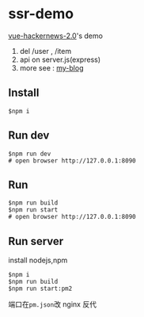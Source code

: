 # ssr-demo

[vue-hackernews-2.0](https://github.com/vuejs/vue-hackernews-2.0)'s demo

1. del /user , /item
2. api on server.js(express)
3. more see : [my-blog](http://blog.zeromake.com/pages/vue-ssr)

## Install
``` shell
$npm i
```

## Run dev
``` shell
$npm run dev
# open browser http://127.0.0.1:8090
```

## Run
``` shell
$npm run build
$npm run start
# open browser http://127.0.0.1:8090
```

## Run server
install nodejs,npm
``` shell
$npm i
$npm run build
$npm run start:pm2
```
端口在`pm.json`改
nginx 反代
